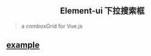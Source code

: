 ## <center>Element-ui 下拉搜索框</center>

> a comboxGrid for Vue.js

## [example](https://github.com/wbmins/blog/blob/master/code/vue/comboxGrid/demo.vue)
